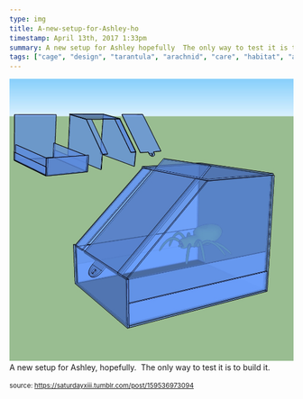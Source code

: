 ```yaml
---
type: img
title: A-new-setup-for-Ashley-ho
timestamp: April 13th, 2017 1:33pm
summary: A new setup for Ashley hopefully  The only way to test it is to build itp 
tags: ["cage", "design", "tarantula", "arachnid", "care", "habitat", "acrylic"]
---
```

<img src="../media/159536973094.jpg"/>
                                                                                          <div class="caption">
A new setup for Ashley, hopefully.  The only way to test it is to build it.
 
                                    
                
                
                
                
                                
<small>source: https://saturdayxiii.tumblr.com/post/159536973094</small>
